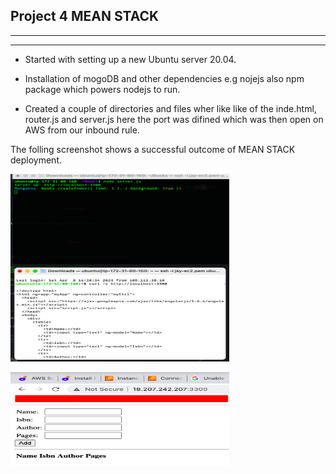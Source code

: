 ## Project 4 MEAN STACK
---
---
* Started with setting up a new Ubuntu server 20.04.

* Installation of mogoDB and other dependencies e.g nojejs also npm package which powers nodejs to run.

* Created a couple of directories and files wher like like of the inde.html, router.js and server.js here the port was difined which was then open on AWS from our inbound rule.

The folling screenshot shows a successful outcome of MEAN STACK deployment.

<img src="./images/MEAN_server.png" width="350" height="300"><br>

<img src="./images/Mean_web_view.png" width="350" height="150">
